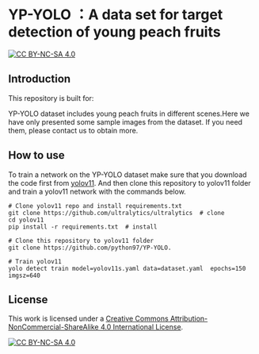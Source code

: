 # YP-YOLO ：A data set for target detection of young peach fruits
 [![CC BY-NC-SA 4.0][cc-by-nc-sa-shield]][cc-by-nc-sa]

## Introduction
This repository is built for:

YP-YOLO dataset includes young peach fruits in different scenes.Here we have only presented some sample images from the dataset. If you need them, please contact us to obtain more. 
## How to use
To train a network on the YP-YOLO dataset make sure that you download the code first from [yolov11](https://github.com/ultralytics/ultralytics). And then clone this repository to yolov11 folder and  train a yolov11 network with the commands below.

```
# Clone yolov11 repo and install requirements.txt
git clone https://github.com/ultralytics/ultralytics  # clone
cd yolov11
pip install -r requirements.txt  # install
```

```
# Clone this repository to yolov11 folder
git clone https://github.com/python97/YP-YOLO.
```

```
# Train yolov11
yolo detect train model=yolov11s.yaml data=dataset.yaml  epochs=150 imgsz=640
```

## License

This work is licensed under a
[Creative Commons Attribution-NonCommercial-ShareAlike 4.0 International License][cc-by-nc-sa].

[![CC BY-NC-SA 4.0][cc-by-nc-sa-image]][cc-by-nc-sa]

[cc-by-nc-sa]: http://creativecommons.org/licenses/by-nc-sa/4.0/
[cc-by-nc-sa-image]: https://licensebuttons.net/l/by-nc-sa/4.0/88x31.png
[cc-by-nc-sa-shield]: https://img.shields.io/badge/License-CC%20BY--NC--SA%204.0-lightgrey.svg
